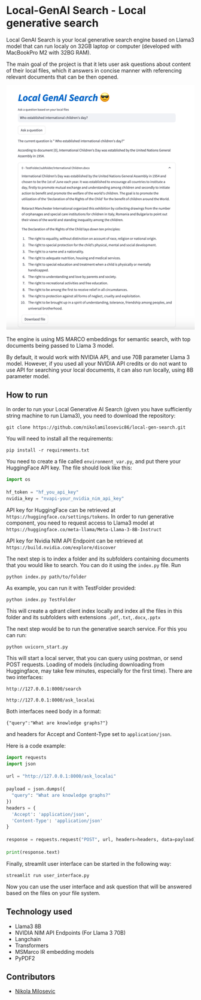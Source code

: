 # Local-GenAI Search - Local generative search

Local GenAI Search is your local generative search engine 
based on Llama3 model that can run localy on 32GB 
laptop or computer (developed with MacBookPro M2 with 32BG RAM).

The main goal of the project is that it lets user ask questions 
about content of their local files, which it answers in 
concise manner with referencing relevant documents that can be 
then opened. 

![img.png](img.png)

The engine is using MS MARCO embeddings for semantic search,
with top documents being passed to  Llama 3 model. 

By default, it would work with NVIDIA API, and use 70B parameter Llama 3 
model. However, if you used all your NVIDIA API credits or 
do not want to use API for searching your local documents, 
it can also run locally, using 8B parameter model. 


## How to run

In order to run your Local Generative AI Search (given you have sufficiently string machine to run Llama3), you need to 
download the repository:

````
git clone https://github.com/nikolamilosevic86/local-gen-search.git
````
You will need to install all the requirements:
```commandline
pip install -r requirements.txt
```

You need to create a file called ``environment_var.py``, and put there
your HuggingFace API key. The file should look like this:

```python
import os

hf_token = "hf_you_api_key"
nvidia_key = "nvapi-your_nvidia_nim_api_key"
```

API key for HuggingFace can be retrieved at ``https://huggingface.co/settings/tokens``.
In order to run generative component, you need to request
access to Llama3 model at ```https://huggingface.co/meta-llama/Meta-Llama-3-8B-Instruct```

API key for Nvidia NIM API Endpoint can be retrieved at ```https://build.nvidia.com/explore/discover```

The next step is to index a folder and its subfolders containing
documents that you would like to search. You can do it using
the ``index.py`` file. Run

```commandline
python index.py path/to/folder
```
As example, you can run it with TestFolder provided:
```commandline
python index.py TestFolder
```
This will create a qdrant client index locally and index all the files
in this folder and its subfolders with extensions ```.pdf```,```.txt```,```.docx```,```.pptx```

The next step would be to run the generative search service.
For this you can run:

```commandline
python uvicorn_start.py
```

This will start a local server, that you can query using postman, 
or send POST requests. Loading of models (including 
downloading from Huggingface, may take few minutes, 
especially for the first time). There are two interfaces:
```commandline
http://127.0.0.1:8000/search
```

```commandline
http://127.0.0.1:8000/ask_localai
```

Both interfaces need body in a format:

```commandline
{"query":"What are knowledge graphs?"}
```
and headers for Accept and Content-Type set to ``application/json``.

Here is a code example:

```python
import requests
import json

url = "http://127.0.0.1:8000/ask_localai"

payload = json.dumps({
  "query": "What are knowledge graphs?"
})
headers = {
  'Accept': 'application/json',
  'Content-Type': 'application/json'
}

response = requests.request("POST", url, headers=headers, data=payload)

print(response.text)
```
Finally, streamlit user interface can be started in the following way:
```commandline
streamlit run user_interface.py
```

Now you can use the user interface and ask question that will be 
answered based on the files on your file system.

## Technology used

- Llama3 8B
- NVIDIA NIM API Endpoints (For Llama 3 70B)
- Langchain
- Transformers
- MSMarco IR embedding models
- PyPDF2


## Contributors

* [Nikola Milosevic](https://github.com/nikolamilosevic86)